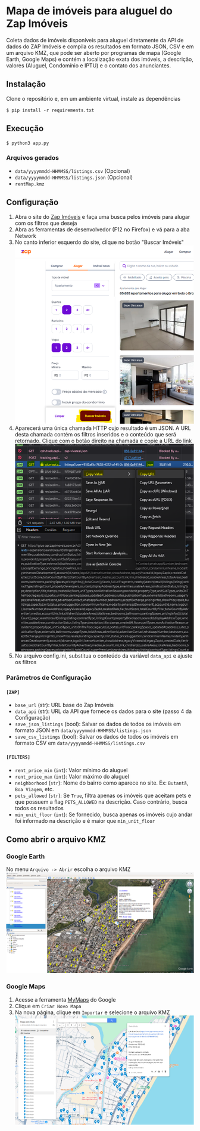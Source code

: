 # Mapa de imóveis para aluguel do Zap Imóveis

Coleta dados de imóveis disponíveis para aluguel diretamente da API de dados do ZAP Imóveis e compila os resultados em formato JSON, CSV e em um arquivo KMZ, que pode ser aberto por programas de mapa (Google Earth, Google Maps) e contém a localização exata dos imóveis, a descrição, valores (Aluguel, Condomínio e IPTU) e o contato dos anunciantes.

## Instalação
Clone o repositório e, em um ambiente virtual, instale as dependências
```console
$ pip install -r requirements.txt
```

## Execução
```console
$ python3 app.py
```
### Arquivos gerados
* `data/yyyymmdd-HHMMSS/listings.csv` (Opcional)
* `data/yyyymmdd-HHMMSS/listings.json` (Opcional)
* `rentMap.kmz`

## Configuração
1. Abra o site do [Zap Imóveis](https://https://www.zapimoveis.com.br) e faça uma busca pelos imóveis para alugar com os filtros que deseja
2. Abra as ferramentas de desenvolvedor (F12 no Firefox) e vá para a aba Network
3. No canto inferior esquerdo do site, clique no botão "Buscar Imóveis"
![Buscar Imóveis](/resources/buscar.png "Filtro")
4. Aparecerá uma única chamada HTTP cujo resultado é um JSON. A URL desta chamada contém os filtros inseridos e o conteúdo que será retornado. Clique com o botão direito na chamada e copie a URL do link
![GET dos dados](/resources/get_json.png "URL")
5. No arquivo config.ini, substitua o conteúdo da variável `data_api` e ajuste os filtros


### Parâmetros de Configuração
#### `[ZAP]`
* `base_url` (str): URL base do Zap Imóveis
* `data_api` (str): URL da API que fornece os dados para o site (passo 4 da Configuração)
* `save_json_listings` (bool): Salvar os dados de todos os imóveis em formato JSON em `data/yyyymmdd-HHMMSS/listings.json`
* `save_csv_listings` (bool): Salvar os dados de todos os imóveis em formato CSV em `data/yyyymmdd-HHMMSS/listings.csv`
#### `[FILTERS]`
* `rent_price_min` (`int`): Valor mínimo do aluguel
* `rent_price_max` (`int`): Valor máximo do aluguel
* `neighborhood` (`str`): Nome do bairro como aparece no site. Ex: `Butantã`, `Boa Viagem`, etc.
* `pets_allowed` (`str`): Se `True`, filtra apenas os imóveis que aceitam pets e que possuem a flag `PETS_ALLOWED` na descrição. Caso contrário, busca todos os resultados
* `min_unit_floor` (`int`): Se fornecido, busca apenas os imóveis cujo andar foi informado na descrição e é maior que `min_unit_floor`


## Como abrir o arquivo KMZ
### Google Earth
No menu `Arquivo -> Abrir` escolha o arquivo KMZ
![Resultados Google Earth](/resources/earth.png "Earth")

### Google Maps
1. Acesse a ferramenta [MyMaps](https://www.google.com/maps/d/u/0/) do Google
2. Clique em `Criar Novo Mapa`
3. Na nova página, clique em `Importar` e selecione o arquivo KMZ
![Resultados Google Maps](/resources/maps.png "Maps")